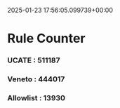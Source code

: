 2025-01-23 17:56:05.099739+00:00
# Rule Counter 
 ### UCATE : 511187

 ### Veneto : 444017

 ### Allowlist : 13930